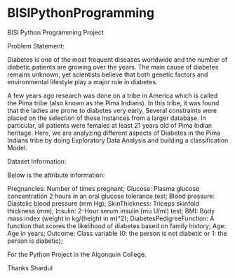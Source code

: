 # BISIPythonProgramming
BISI Python Programming Project

Problem Statement:

Diabetes is one of the most frequent diseases worldwide and the number of diabetic patients are growing over the years. The main cause of diabetes remains unknown, yet scientists believe that both genetic factors and environmental lifestyle play a major role in diabetes.

A few years ago research was done on a tribe in America which is called the Pima tribe (also known as the Pima Indians). In this tribe, it was found that the ladies are prone to diabetes very early. Several constraints were placed on the selection of these instances from a larger database. In particular, all patients were females at least 21 years old of Pima Indian heritage. Here, we are analyzing different aspects of Diabetes in the Pima Indians tribe by doing Exploratory Data Analysis and building a classification Model.

Dataset Information:

Below is the attribute information:

Pregnancies: Number of times pregnant; 
Glucose: Plasma glucose concentration 2 hours in an oral glucose tolerance test; 
Blood pressure: Diastolic blood pressure (mm Hg); 
SkinThickness: Triceps skinfold thickness (mm); 
Insulin: 2-Hour serum insulin (mu U/ml) test; 
BMI: Body mass index (weight in kg/(height in m)^2); 
DiabetesPedigreeFunction: A function that scores the likelihood of diabetes based on family history; 
Age: Age in years; 
Outcome: Class variable (0: the person is not diabetic or 1: the person is diabetic); 

For the Python Project in the Algonquin College.

Thanks 
Shardul
